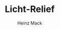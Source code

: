 ---
title: "Licht-Relief"
year: "1958"
subtitle: "Heinz Mack"
displayImg: "img/covers/Licht-Relief, 1958, Heinz Mack.jpg"
isArtworkInfo: 1
url: "https://www.wikiart.org/en/Search/Licht-Relief%20Heinz Mack"
newTab: 1
---